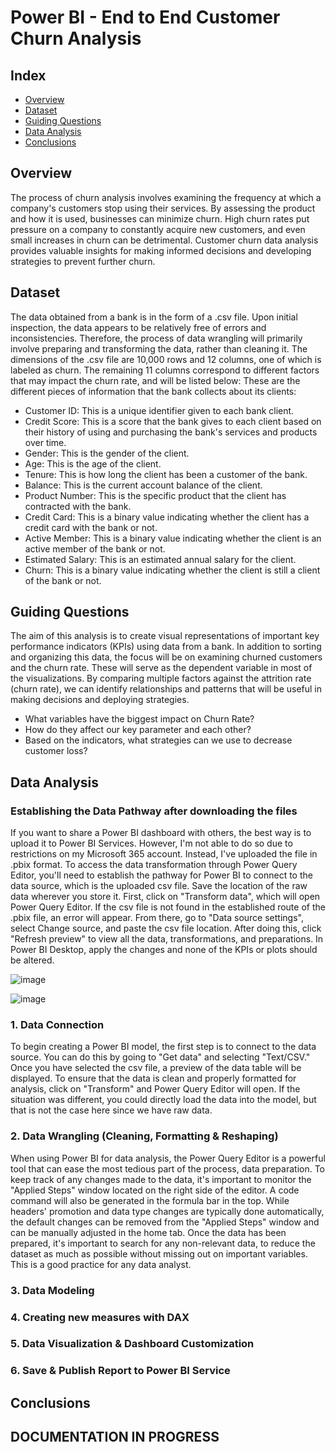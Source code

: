 # Power BI - End to End Customer Churn Analysis

## Index

- [Overview](https://github.com/AlvaroM99/Power-BI---Customer-Churn-Analysis#overview)
- [Dataset](https://github.com/AlvaroM99/Power-BI---Customer-Churn-Analysis#dataset)
- [Guiding Questions](https://github.com/AlvaroM99/Power-BI---Customer-Churn-Analysis#guiding-questions)
- [Data Analysis](https://github.com/AlvaroM99/Power-BI---Customer-Churn-Analysis#data-analysis)
- [Conclusions](https://github.com/AlvaroM99/Power-BI---Customer-Churn-Analysis#conclusions) 

## Overview

The process of churn analysis involves examining the frequency at which a company's customers stop using their services. By assessing the product and how it is used, businesses can minimize churn. High churn rates put pressure on a company to constantly acquire new customers, and even small increases in churn can be detrimental. Customer churn data analysis provides valuable insights for making informed decisions and developing strategies to prevent further churn.

## Dataset

The data obtained from a bank is in the form of a .csv file. Upon initial inspection, the data appears to be relatively free of errors and inconsistencies. Therefore, the process of data wrangling will primarily involve preparing and transforming the data, rather than cleaning it. The dimensions of the .csv file are 10,000 rows and 12 columns, one of which is labeled as churn. The remaining 11 columns correspond to different factors that may impact the churn rate, and will be listed below:
These are the different pieces of information that the bank collects about its clients:

- Customer ID: This is a unique identifier given to each bank client.
- Credit Score: This is a score that the bank gives to each client based on their history of using and purchasing the bank's services and products over time.
- Gender: This is the gender of the client.
- Age: This is the age of the client.
- Tenure: This is how long the client has been a customer of the bank.
- Balance: This is the current account balance of the client.
- Product Number: This is the specific product that the client has contracted with the bank.
- Credit Card: This is a binary value indicating whether the client has a credit card with the bank or not.
- Active Member: This is a binary value indicating whether the client is an active member of the bank or not.
- Estimated Salary: This is an estimated annual salary for the client.
- Churn: This is a binary value indicating whether the client is still a client of the bank or not.


## Guiding Questions

The aim of this analysis is to create visual representations of important key performance indicators (KPIs) using data from a bank. In addition to sorting and organizing this data, the focus will be on examining churned customers and the churn rate. These will serve as the dependent variable in most of the visualizations. By comparing multiple factors against the attrition rate (churn rate), we can identify relationships and patterns that will be useful in making decisions and deploying strategies.

- What variables have the biggest impact on Churn Rate?
- How do they affect our key parameter and each other?
- Based on the indicators, what strategies can we use to decrease customer loss?

## Data Analysis

### Establishing the Data Pathway after downloading the files

If you want to share a Power BI dashboard with others, the best way is to upload it to Power BI Services. However, I'm not able to do so due to restrictions on my Microsoft 365 account. Instead, I've uploaded the file in .pbix format. To access the data transformation through Power Query Editor, you'll need to establish the pathway for Power BI to connect to the data source, which is the uploaded csv file. Save the location of the raw data wherever you store it. First, click on "Transform data", which will open Power Query Editor. If the csv file is not found in the established route of the .pbix file, an error will appear. From there, go to "Data source settings", select Change source, and paste the csv file location. After doing this, click "Refresh preview" to view all the data, transformations, and preparations. In Power BI Desktop, apply the changes and none of the KPIs or plots should be altered.

![image](https://github.com/AlvaroM99/Power-BI---EndtoEnd-Customer-Churn-Analysis/assets/129555669/a16e44ef-1118-41ce-ada0-5a5df99e4613)


![image](https://github.com/AlvaroM99/Power-BI---EndtoEnd-Customer-Churn-Analysis/assets/129555669/45d57f4e-c68a-4d73-9474-f0d443d04807)

### 1. Data Connection

To begin creating a Power BI model, the first step is to connect to the data source. You can do this by going to "Get data" and selecting "Text/CSV." Once you have selected the csv file, a preview of the data table will be displayed. To ensure that the data is clean and properly formatted for analysis, click on "Transform" and Power Query Editor will open. If the situation was different, you could directly load the data into the model, but that is not the case here since we have raw data.


### 2. Data Wrangling (Cleaning, Formatting & Reshaping)

When using Power BI for data analysis, the Power Query Editor is a powerful tool that can ease the most tedious part of the process, data preparation. To keep track of any changes made to the data, it's important to monitor the "Applied Steps" window located on the right side of the editor. A code command will also be generated in the formula bar in the top. While headers' promotion and data type changes are typically done automatically, the default changes can be removed from the "Applied Steps" window and can be manually adjusted in the home tab. Once the data has been prepared, it's important to search for any non-relevant data, to reduce the dataset as much as possible without missing out on important variables. This is a good practice for any data analyst.



### 3. Data Modeling

### 4. Creating new measures with DAX

### 5. Data Visualization & Dashboard Customization

### 6. Save & Publish Report to Power BI Service


## Conclusions














## DOCUMENTATION IN PROGRESS
